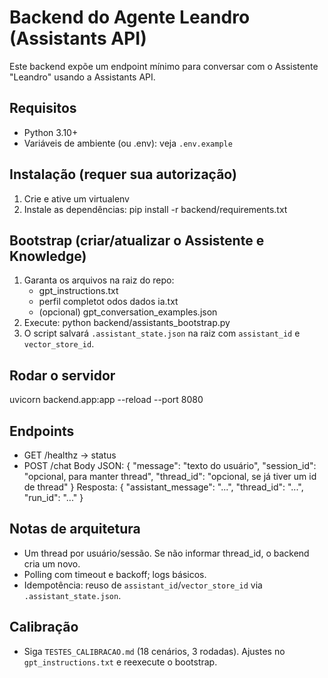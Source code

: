 # Backend do Agente Leandro (Assistants API)

Este backend expõe um endpoint mínimo para conversar com o Assistente "Leandro" usando a Assistants API.

## Requisitos
- Python 3.10+
- Variáveis de ambiente (ou .env): veja `.env.example`

## Instalação (requer sua autorização)
1) Crie e ative um virtualenv
2) Instale as dependências:
   pip install -r backend/requirements.txt

## Bootstrap (criar/atualizar o Assistente e Knowledge)
1) Garanta os arquivos na raiz do repo:
   - gpt_instructions.txt
   - perfil completot odos dados ia.txt
   - (opcional) gpt_conversation_examples.json
2) Execute:
   python backend/assistants_bootstrap.py
3) O script salvará `.assistant_state.json` na raiz com `assistant_id` e `vector_store_id`.

## Rodar o servidor
uvicorn backend.app:app --reload --port 8080

## Endpoints
- GET /healthz → status
- POST /chat
  Body JSON:
  {
    "message": "texto do usuário",
    "session_id": "opcional, para manter thread",
    "thread_id": "opcional, se já tiver um id de thread"
  }
  Resposta:
  {
    "assistant_message": "...",
    "thread_id": "...",
    "run_id": "..."
  }

## Notas de arquitetura
- Um thread por usuário/sessão. Se não informar thread_id, o backend cria um novo.
- Polling com timeout e backoff; logs básicos.
- Idempotência: reuso de `assistant_id`/`vector_store_id` via `.assistant_state.json`.

## Calibração
- Siga `TESTES_CALIBRACAO.md` (18 cenários, 3 rodadas). Ajustes no `gpt_instructions.txt` e reexecute o bootstrap.

